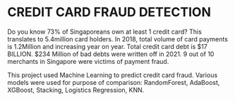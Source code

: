 # CREDIT CARD FRAUD DETECTION

Do you know 73% of Singaporeans own at least 1 credit card? This translates to 5.4million card holders. In 2018, total volume of card payments is 1.2Million and increasing year on year. Total credit card debt is $17 BILLION.
$234 Million of bad debts were written off in 2021. 9 out of 10 merchants in Singapore were victims of payment fraud.

This project used Machine Learning to predict credit card fraud. Various models were used for purpose of comparison: RandomForest, AdaBoost, XGBoost, Stacking, Logistics Regression, KNN.


 
